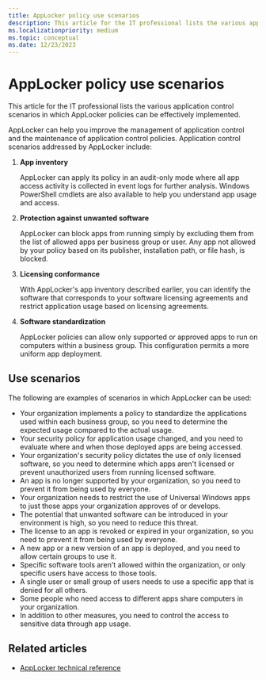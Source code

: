 ```yaml
---
title: AppLocker policy use scenarios
description: This article for the IT professional lists the various application control scenarios in which AppLocker policies can be effectively implemented.
ms.localizationpriority: medium
ms.topic: conceptual
ms.date: 12/23/2023
---
```


# AppLocker policy use scenarios

This article for the IT professional lists the various application control scenarios in which AppLocker policies can be effectively implemented.

AppLocker can help you improve the management of application control and the maintenance of application control policies. Application control scenarios addressed by AppLocker include:

1. **App inventory**

    AppLocker can apply its policy in an audit-only mode where all app access activity is collected in event logs for further analysis. Windows PowerShell cmdlets are also available to help you understand app usage and access.

2. **Protection against unwanted software**

    AppLocker can block apps from running simply by excluding them from the list of allowed apps per business group or user. Any app not allowed by your policy based on its publisher, installation path, or file hash, is blocked.

3. **Licensing conformance**

    With AppLocker's app inventory described earlier, you can identify the software that corresponds to your software licensing agreements and restrict application usage based on licensing agreements.

4. **Software standardization**

    AppLocker policies can allow only supported or approved apps to run on computers within a business group. This configuration permits a more uniform app deployment.

## Use scenarios

The following are examples of scenarios in which AppLocker can be used:

- Your organization implements a policy to standardize the applications used within each business group, so you need to determine the expected usage compared to the actual usage.
- Your security policy for application usage changed, and you need to evaluate where and when those deployed apps are being accessed.
- Your organization's security policy dictates the use of only licensed software, so you need to determine which apps aren't licensed or prevent unauthorized users from running licensed software.
- An app is no longer supported by your organization, so you need to prevent it from being used by everyone.
- Your organization needs to restrict the use of Universal Windows apps to just those apps your organization approves of or develops.
- The potential that unwanted software can be introduced in your environment is high, so you need to reduce this threat.
- The license to an app is revoked or expired in your organization, so you need to prevent it from being used by everyone.
- A new app or a new version of an app is deployed, and you need to allow certain groups to use it.
- Specific software tools aren't allowed within the organization, or only specific users have access to those tools.
- A single user or small group of users needs to use a specific app that is denied for all others.
- Some people who need access to different apps share computers in your organization.
- In addition to other measures, you need to control the access to sensitive data through app usage.

## Related articles

- [AppLocker technical reference](applocker-technical-reference.md)
